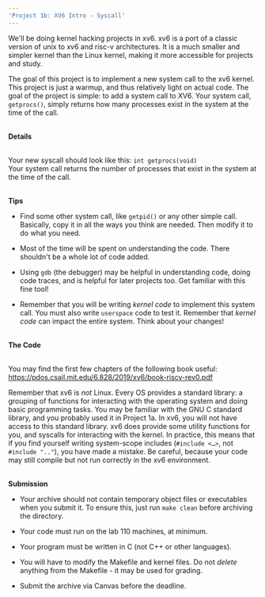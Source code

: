 ```yaml
---
'Project 1b: XV6 Intro - Syscall'
---
```


We'll be doing kernel hacking projects in xv6. xv6 is a port of a
classic version of unix to xv6 and risc-v architectures. It is a much
smaller and simpler kernel than the Linux kernel, making it more
accessible for projects and study.

The goal of this project is to implement a new system call to the xv6
kernel. This project is just a warmup, and thus relatively light on
actual code. The goal of the project is simple: to add a system call to
XV6. Your system call, `getprocs()`, simply returns how many processes
exist in the system at the time of the call.

 \
**Details**

 \
Your new syscall should look like this: `int getprocs(void)`\
Your system call returns the number of processes that exist in the
system at the time of the call.

 \
**Tips**

-   Find some other system call, like `getpid()` or any other simple
    call. Basically, copy it in all the ways you think are needed. Then
    modify it to do what you need.

-   Most of the time will be spent on understanding the code. There
    shouldn't be a whole lot of code added.

-   Using `gdb` (the debugger) may be helpful in understanding code,
    doing code traces, and is helpful for later projects too. Get
    familiar with this fine tool!

-   Remember that you will be writing *kernel code* to implement this
    system call. You must also write `userspace` code to test it.
    Remember that *kernel code* can impact the entire system. Think
    about your changes!

 \
**The Code**

 \
You may find the first few chapters of the following book useful:
https://pdos.csail.mit.edu/6.828/2019/xv6/book-riscv-rev0.pdf


Remember that xv6 is *not* Linux. Every OS provides a standard library:
a grouping of functions for interacting with the operating system and
doing basic programming tasks. You may be familiar with the GNU C
standard library, and you probably used it in Project 1a. In xv6, you
will not have access to this standard library. xv6 does provide some
utility functions for you, and syscalls for interacting with the kernel.
In practice, this means that if you find yourself writing system-scope
includes (`#include <…>`, not `#include ".."`), you have made a mistake.
Be careful, because your code may still compile but not run correctly in
the xv6 environment.

 \
**Submission**

-   Your archive should not contain temporary object files or
    executables when you submit it. To ensure this, just run
    `make clean` before archiving the directory.

-   Your code must run on the lab 110 machines, at minimum.

-   Your program must be written in C (not C++ or other languages).

-   You will have to modify the Makefile and kernel files. Do not
    *delete* anything from the Makefile - it may be used for grading.

-   Submit the archive via Canvas before the deadline.
